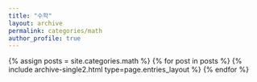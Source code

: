```yaml
---
title: "수학"
layout: archive
permalink: categories/math
author_profile: true
---
```


{% assign posts = site.categories.math %}
{% for post in posts %} {% include archive-single2.html type=page.entries_layout %} {% endfor %}